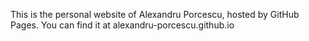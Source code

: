 This is the personal website of Alexandru Porcescu, hosted by GitHub Pages. You can find it at alexandru-porcescu.github.io